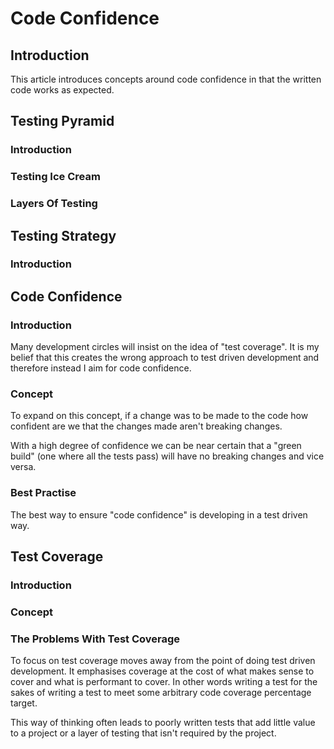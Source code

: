 # Code Confidence

## Introduction

This article introduces concepts around code confidence in that the written code works as expected.

## Testing Pyramid

### Introduction

### Testing Ice Cream

### Layers Of Testing

## Testing Strategy

### Introduction

## Code Confidence

### Introduction

Many development circles will insist on the idea of "test coverage". It is my belief that this creates the wrong approach to test driven development and therefore instead I aim for code confidence.

### Concept

To expand on this concept, if a change was to be made to the code how confident are we that the changes made aren't breaking changes.

With a high degree of confidence we can be near certain that a "green build" (one where all the tests pass) will have no breaking changes and vice versa.

### Best Practise

The best way to ensure "code confidence" is developing in a test driven way.

## Test Coverage

### Introduction

### Concept

### The Problems With Test Coverage

To focus on test coverage moves away from the point of doing test driven development. It emphasises coverage at the cost of what makes sense to cover and what is performant to cover. In other words writing a test for the sakes of writing a test to meet some arbitrary code coverage percentage target. 

This way of thinking often leads to poorly written tests that add little value to a project or a layer of testing that isn't required by the project.
